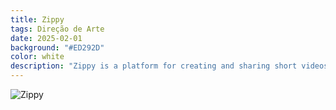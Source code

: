 ```yaml
---
title: Zippy
tags: Direção de Arte
date: 2025-02-01
background: "#ED292D"
color: white
description: "Zippy is a platform for creating and sharing short videos. It's a social media platform that allows users to create and share short videos with their friends and family."
---
```


![Zippy](./cases/zippy-board.jpg)
